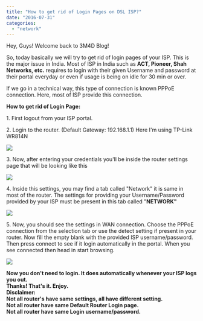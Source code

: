 ```yaml
---
title: "How to get rid of Login Pages on DSL ISP?"
date: "2016-07-31"
categories: 
  - "network"
---
```


Hey, Guys! Welcome back to 3M4D Blog!  
  
So, today basically we will try to get rid of login pages of your ISP. This is the major issue in India. Most of ISP in India such as **ACT, Pioneer, Shah Networks, etc.** requires to login with their given Username and password at their portal everyday or even if usage is being on idle for 30 min or over.  
  
If we go in a technical way, this type of connection is known PPPoE connection. Here, most of ISP provide this connection.  
  
**How to get rid of Login Page:**  
  
1\. First logout from your ISP portal.   
  
2\. Login to the router. (Default Gateway: 192.168.1.1) Here I'm using TP-Link WR814N  

[![](/posts/2016/07/images/1.jpg)](https://4.bp.blogspot.com/-ZXJZMHnRZGg/V53zeT9e7iI/AAAAAAAABng/3yOibgN2EZkMjNOxNOgidpyn5gBqBmYMQCLcB/s1600/1.jpg)

  
3\. Now, after entering your credentials you'll be inside the router settings page that will be looking like this   

[![](/posts/2016/07/images/2.jpg)](https://4.bp.blogspot.com/-sae9TmJCWkA/V530S46b0yI/AAAAAAAABno/_ABN632WxdwP4XLTOGeqf8fXtzRoI07iQCLcB/s1600/2.jpg)

4\. Inside this settings, you may find a tab called "Network" it is same in most of the router. The settings for providing your Username/Password provided by your ISP must be present in this tab called "**NETWORK"**  

[![](/posts/2016/07/images/4.jpg)](https://3.bp.blogspot.com/-gxU1hP8I8zk/V5311KZ88KI/AAAAAAAABn4/96a3YPOQpkANP6EX5iPXB0awV1rQgEvVgCLcB/s1600/4.jpg)

  

5\. Now, you should see the settings in WAN connection. Choose the PPPoE connection from the selection tab or use the detect setting if present in your router. Now fill the empty blank with the provided ISP username/password. Then press connect to see if it login automatically in the portal. When you see connected then head in start browsing.  
  

[![](/posts/2016/07/images/3.jpg)](https://3.bp.blogspot.com/-yc9XuWHkV3s/V5313MxYfqI/AAAAAAAABoE/4A_th7HsVnwUWCAy7vNg1jzIaKSO4c4RgCEw/s1600/3.jpg)

  
**Now you don't need to login. It does automatically whenever your ISP logs you out.**  
**Thanks! That's it. Enjoy.**  
**Disclaimer:**   
**Not all router's have same settings, all have different setting.**   
**Not all router have same Default Router Login page.**  
**Not all router have same Login username/password.**
